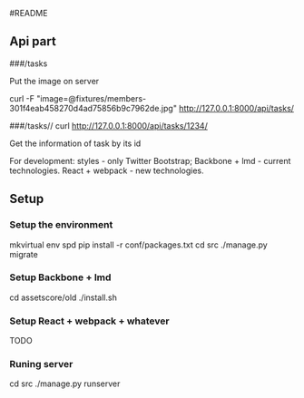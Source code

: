 #README 



## Api part

###/tasks

Put the image on server

curl -F "image=@fixtures/members-301f4eab458270d4ad75856b9c7962de.jpg" http://127.0.0.1:8000/api/tasks/


###/tasks/<id>/
curl http://127.0.0.1:8000/api/tasks/1234/

Get the information of task by its id


For development:
styles - only Twitter Bootstrap;
Backbone + lmd - current technologies.
React + webpack - new technologies.



## Setup

### Setup the environment
mkvirtual env spd
pip install -r conf/packages.txt
cd src
./manage.py migrate

### Setup Backbone + lmd
cd assetscore/old
./install.sh

### Setup React + webpack + whatever

TODO

### Runing server
cd src
./manage.py runserver

